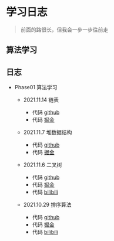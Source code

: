 # 学习日志

> 前面的路很长，但我会一步一步往前走

## 算法学习

## 日志

- Phase01 算法学习

  - 2021.11.14 链表

    - 代码 [github](https://github.com/jimixy/jie-studybook/tree/main/src/algorithm/linkedList)
    - 代码 [掘金](https://juejin.cn/post/7030082344228749349)

  - 2021.11.7 堆数据结构

    - 代码 [github](https://github.com/jimixy/jie-studybook/tree/main/src/algorithm/heap)
    - 代码 [掘金](https://juejin.cn/post/7027652995491823652)

  - 2021.11.6 二叉树

    - 代码 [github](https://github.com/jimixy/jie-studybook/tree/main/src/algorithm/binaryTree)
    - 代码 [掘金](https://juejin.cn/post/7026365944301617188)
    - 代码 [bilibili](https://www.bilibili.com/video/BV1WU4y1g7LX/)

  - 2021.10.29 排序算法

    - 代码 [github](https://github.com/jimixy/jie-studybook/tree/main/src/algorithm/sortArr)
    - 代码 [掘金](https://juejin.cn/post/7025074012153708551)
    - 代码 [bilibili](https://www.bilibili.com/video/BV163411k7Tv?spm_id_from=333.999.0.0)
